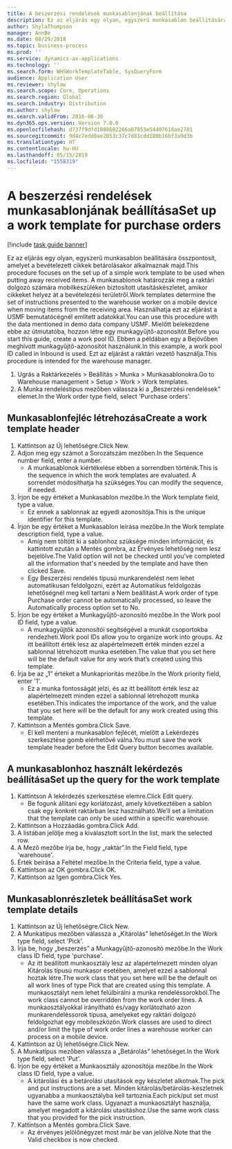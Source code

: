```yaml
---
title: A beszerzési rendelések munkasablonjának beállítása
description: Ez az eljárás egy olyan, egyszerű munkasablon beállítására összpontosít, amelyet a bevételezett cikkek betárolásakor alkalmaznak majd.
author: ShylaThompson
manager: AnnBe
ms.date: 08/29/2018
ms.topic: business-process
ms.prod: ''
ms.service: dynamics-ax-applications
ms.technology: ''
ms.search.form: WHSWorkTemplateTable, SysQueryForm
audience: Application User
ms.reviewer: shylaw
ms.search.scope: Core, Operations
ms.search.region: Global
ms.search.industry: Distribution
ms.author: shylaw
ms.search.validFrom: 2016-06-30
ms.dyn365.ops.version: Version 7.0.0
ms.openlocfilehash: d737f9dfd1888602266a87853e54407618ae2781
ms.sourcegitcommit: 9d4c7edd0ae2053c37c7d81cdd180b16bf3a9d3b
ms.translationtype: HT
ms.contentlocale: hu-HU
ms.lasthandoff: 05/15/2019
ms.locfileid: "1558319"
---
```

# <a name="set-up-a-work-template-for-purchase-orders"></a><span data-ttu-id="1e035-103">A beszerzési rendelések munkasablonjának beállítása</span><span class="sxs-lookup"><span data-stu-id="1e035-103">Set up a work template for purchase orders</span></span>

[!include [task guide banner](../../includes/task-guide-banner.md)]

<span data-ttu-id="1e035-104">Ez az eljárás egy olyan, egyszerű munkasablon beállítására összpontosít, amelyet a bevételezett cikkek betárolásakor alkalmaznak majd.</span><span class="sxs-lookup"><span data-stu-id="1e035-104">This procedure focuses on the set up of a simple work template to be used when putting away received items.</span></span> <span data-ttu-id="1e035-105">A munkasablonok határozzák meg a raktári dolgozó számára mobilkészüléken biztosított utasításkészletet, amikor cikkeket helyez át a bevételezési területről.</span><span class="sxs-lookup"><span data-stu-id="1e035-105">Work templates determine the set of instructions presented to the warehouse worker on a mobile device when moving items from the receiving area.</span></span> <span data-ttu-id="1e035-106">Használhatja ezt az eljárást a USMF bemutatócégnél említett adatokkal.</span><span class="sxs-lookup"><span data-stu-id="1e035-106">You can use this procedure with the data mentioned in demo data company USMF.</span></span> <span data-ttu-id="1e035-107">Mielőtt belekezdene ebbe az útmutatóba, hozzon létre egy munkagyűjtő-azonosítót.</span><span class="sxs-lookup"><span data-stu-id="1e035-107">Before you start this guide, create a work pool ID.</span></span> <span data-ttu-id="1e035-108">Ebben a példában egy a Bejövőben meghívott munkagyűjtő-azonosítót használunk.</span><span class="sxs-lookup"><span data-stu-id="1e035-108">In this example, a work pool ID called in Inbound is used.</span></span> <span data-ttu-id="1e035-109">Ezt az eljárást a raktári vezető használja.</span><span class="sxs-lookup"><span data-stu-id="1e035-109">This procedure is intended for the warehouse manager.</span></span>

1. <span data-ttu-id="1e035-110">Ugrás a Raktárkezelés > Beállítás > Munka > Munkasablonokra.</span><span class="sxs-lookup"><span data-stu-id="1e035-110">Go to Warehouse management > Setup > Work > Work templates.</span></span>
2. <span data-ttu-id="1e035-111">A Munka rendeléstípus mezőben válassza ki a „Beszerzési rendelések” elemet.</span><span class="sxs-lookup"><span data-stu-id="1e035-111">In the Work order type field, select 'Purchase orders'.</span></span>

## <a name="create-a-work-template-header"></a><span data-ttu-id="1e035-112">Munkasablonfejléc létrehozása</span><span class="sxs-lookup"><span data-stu-id="1e035-112">Create a work template header</span></span>
1. <span data-ttu-id="1e035-113">Kattintson az Új lehetőségre.</span><span class="sxs-lookup"><span data-stu-id="1e035-113">Click New.</span></span>
2. <span data-ttu-id="1e035-114">Adjon meg egy számot a Sorozatszám mezőben.</span><span class="sxs-lookup"><span data-stu-id="1e035-114">In the Sequence number field, enter a number.</span></span>
    * <span data-ttu-id="1e035-115">A munkasablonok kiértékelése ebben a sorrendben történik.</span><span class="sxs-lookup"><span data-stu-id="1e035-115">This is the sequence in which the work templates are evaluated.</span></span> <span data-ttu-id="1e035-116">A sorrendet módosíthatja ha szükséges.</span><span class="sxs-lookup"><span data-stu-id="1e035-116">You can modify the sequence, if needed.</span></span>  
3. <span data-ttu-id="1e035-117">Írjon be egy értéket a Munkasablon mezőbe.</span><span class="sxs-lookup"><span data-stu-id="1e035-117">In the Work template field, type a value.</span></span>
    * <span data-ttu-id="1e035-118">Ez ennek a sablonnak az egyedi azonosítója.</span><span class="sxs-lookup"><span data-stu-id="1e035-118">This is the unique identifier for this template.</span></span>  
4. <span data-ttu-id="1e035-119">Írjon be egy értéket a Munkasablon leírása mezőbe.</span><span class="sxs-lookup"><span data-stu-id="1e035-119">In the Work template description field, type a value.</span></span>
    * <span data-ttu-id="1e035-120">Amíg nem töltött ki a sablonhoz szüksége minden információt, és kattintott ezután a Mentés gombra, az Érvényes lehetőség nem lesz bejelölve.</span><span class="sxs-lookup"><span data-stu-id="1e035-120">The Valid option will not be checked until you’ve completed all the information that's needed by the template and have then clicked Save.</span></span>  
    * <span data-ttu-id="1e035-121">Egy Beszerzési rendelés típusú munkarendelést nem lehet automatikusan feldolgozni, ezért az Automatikus feldolgozás lehetőségnél meg kell tartani a Nem beállítást.</span><span class="sxs-lookup"><span data-stu-id="1e035-121">A work order of type Purchase order cannot be automatically processed, so leave the  Automatically process option set to No.</span></span>  
5. <span data-ttu-id="1e035-122">Írjon be egy értéket a Munkagyűjtő-azonosító mezőbe.</span><span class="sxs-lookup"><span data-stu-id="1e035-122">In the Work pool ID field, type a value.</span></span>
    * <span data-ttu-id="1e035-123">A munkagyűjtők azonosítói segítségével a munkát csoportokba rendezheti.</span><span class="sxs-lookup"><span data-stu-id="1e035-123">Work pool IDs allow you to organize work into groups.</span></span> <span data-ttu-id="1e035-124">Az itt beállított érték lesz az alapértelmezett érték minden ezzel a sablonnal létrehozott munka esetében.</span><span class="sxs-lookup"><span data-stu-id="1e035-124">The value that you set here will be the default value for any work that’s created using this template.</span></span>  
6. <span data-ttu-id="1e035-125">Írja be az „1” értéket a Munkaprioritás mezőbe.</span><span class="sxs-lookup"><span data-stu-id="1e035-125">In the Work priority field, enter '1'.</span></span>
    * <span data-ttu-id="1e035-126">Ez a munka fontosságát jelzi, és az itt beállított érték lesz az alapértelmezett minden ezzel a sablonnal létrehozott munka esetében.</span><span class="sxs-lookup"><span data-stu-id="1e035-126">This indicates the importance of the work, and the value that you set here will be the default for any work created using this template.</span></span>  
7. <span data-ttu-id="1e035-127">Kattintson a Mentés gombra.</span><span class="sxs-lookup"><span data-stu-id="1e035-127">Click Save.</span></span>
    * <span data-ttu-id="1e035-128">El kell menteni a munkasablon fejlécét, mielőtt a Lekérdezés szerkesztése gomb elérhetővé válna.</span><span class="sxs-lookup"><span data-stu-id="1e035-128">You must save the work template header before the Edit Query button becomes available.</span></span>  

## <a name="set-up-the-query-for-the-work-template"></a><span data-ttu-id="1e035-129">A munkasablonhoz használt lekérdezés beállítása</span><span class="sxs-lookup"><span data-stu-id="1e035-129">Set up the query for the work template</span></span>
1. <span data-ttu-id="1e035-130">Kattintson A lekérdezés szerkesztése elemre.</span><span class="sxs-lookup"><span data-stu-id="1e035-130">Click Edit query.</span></span>
    * <span data-ttu-id="1e035-131">Be fogunk állítani egy korlátozást, amely következtében a sablon csak egy konkrét raktárban lesz használható.</span><span class="sxs-lookup"><span data-stu-id="1e035-131">We’ll set a limitation that the template can only be used within a specific warehouse.</span></span>  
2. <span data-ttu-id="1e035-132">Kattintson a Hozzáadás gombra.</span><span class="sxs-lookup"><span data-stu-id="1e035-132">Click Add.</span></span>
3. <span data-ttu-id="1e035-133">A listában jelölje meg a kiválasztott sort.</span><span class="sxs-lookup"><span data-stu-id="1e035-133">In the list, mark the selected row.</span></span>
4. <span data-ttu-id="1e035-134">A Mező mezőbe írja be, hogy „raktár”.</span><span class="sxs-lookup"><span data-stu-id="1e035-134">In the Field field, type 'warehouse'.</span></span>
5. <span data-ttu-id="1e035-135">Érték beírása a Feltétel mezőbe.</span><span class="sxs-lookup"><span data-stu-id="1e035-135">In the Criteria field, type a value.</span></span>
6. <span data-ttu-id="1e035-136">Kattintson az OK gombra.</span><span class="sxs-lookup"><span data-stu-id="1e035-136">Click OK.</span></span>
7. <span data-ttu-id="1e035-137">Kattintson az Igen gombra.</span><span class="sxs-lookup"><span data-stu-id="1e035-137">Click Yes.</span></span>

## <a name="set-work-template-details"></a><span data-ttu-id="1e035-138">Munkasablonrészletek beállítása</span><span class="sxs-lookup"><span data-stu-id="1e035-138">Set work template details</span></span>
1. <span data-ttu-id="1e035-139">Kattintson az Új lehetőségre.</span><span class="sxs-lookup"><span data-stu-id="1e035-139">Click New.</span></span>
2. <span data-ttu-id="1e035-140">A Munkatípus mezőben válassza a „Kitárolás” lehetőséget.</span><span class="sxs-lookup"><span data-stu-id="1e035-140">In the Work type field, select 'Pick'.</span></span>
3. <span data-ttu-id="1e035-141">Írja be, hogy „beszerzés” a Munkagyűjtő-azonosító mezőbe.</span><span class="sxs-lookup"><span data-stu-id="1e035-141">In the Work class ID field, type 'purchase'.</span></span>
    * <span data-ttu-id="1e035-142">Az itt beállított munkaosztály lesz az alapértelmezett minden olyan Kitárolás típusú munkasor esetében, amelyet ezzel a sablonnal hoztak létre.</span><span class="sxs-lookup"><span data-stu-id="1e035-142">The work class that you set here will be the default on all work lines of type Pick that are created using this template.</span></span> <span data-ttu-id="1e035-143">A munkaosztályt nem lehet felülbírálni a munka rendeléssorokból.</span><span class="sxs-lookup"><span data-stu-id="1e035-143">The work class cannot be overridden from the work order lines.</span></span> <span data-ttu-id="1e035-144">A munkaosztályokkal irányítható és/vagy korlátozható azon munkarendeléssorok típusa, amelyeket egy raktári dolgozó feldolgozhat egy mobileszközön.</span><span class="sxs-lookup"><span data-stu-id="1e035-144">Work classes are used to direct and/or limit the type of work order lines a warehouse worker can process on a mobile device.</span></span>  
4. <span data-ttu-id="1e035-145">Kattintson az Új lehetőségre.</span><span class="sxs-lookup"><span data-stu-id="1e035-145">Click New.</span></span>
5. <span data-ttu-id="1e035-146">A Munkatípus mezőben válassza a „Betárolás” lehetőséget.</span><span class="sxs-lookup"><span data-stu-id="1e035-146">In the Work type field, select 'Put'.</span></span>
6. <span data-ttu-id="1e035-147">Írjon be egy értéket a Munkaosztály azonosítója mezőbe.</span><span class="sxs-lookup"><span data-stu-id="1e035-147">In the Work class ID field, type a value.</span></span>
    * <span data-ttu-id="1e035-148">A kitárolási és a betárolási utasítások egy készletet alkotnak.</span><span class="sxs-lookup"><span data-stu-id="1e035-148">The pick and put instructions are a set.</span></span> <span data-ttu-id="1e035-149">Minden kitárolás/betárolás-készletnek ugyanabba a munkaosztályba kell tartoznia.</span><span class="sxs-lookup"><span data-stu-id="1e035-149">Each pick/put set must have the same work class.</span></span> <span data-ttu-id="1e035-150">Ugyanazt a munkaosztályt használja, amelyet megadott a kitárolási utasításhoz.</span><span class="sxs-lookup"><span data-stu-id="1e035-150">Use the same work class that you provided for the pick instruction.</span></span>  
7. <span data-ttu-id="1e035-151">Kattintson a Mentés gombra.</span><span class="sxs-lookup"><span data-stu-id="1e035-151">Click Save.</span></span>
    * <span data-ttu-id="1e035-152">Az érvényes jelölőnégyzet most már be van jelölve.</span><span class="sxs-lookup"><span data-stu-id="1e035-152">Note that the Valid checkbox is now checked.</span></span>  


